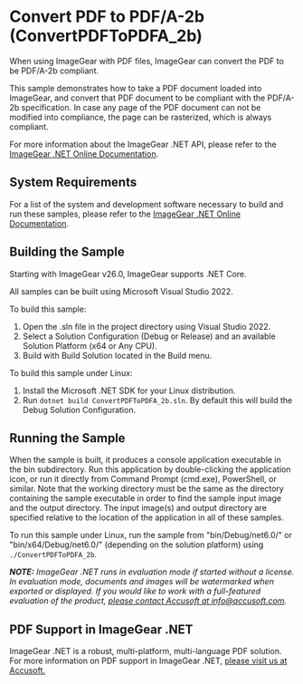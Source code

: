 # Convert PDF to PDF/A-2b (ConvertPDFToPDFA_2b)

When using ImageGear with PDF files, ImageGear can convert the PDF to be PDF/A-2b compliant.

This sample demonstrates how to take a PDF document loaded into ImageGear, and convert that PDF document to be compliant with the PDF/A-2b specification. In case any page of the PDF document can not be modified into compliance, the page can be rasterized, which is always compliant.

For more information about the ImageGear .NET API, please refer to the [ImageGear .NET Online Documentation](https://help.accusoft.com/ImageGearMP/latest/webframe.html).

## System Requirements

For a list of the system and development software necessary to build and run these samples, please refer to the [ImageGear .NET Online Documentation](https://help.accusoft.com/ImageGearMP/latest/webframe.html#system-requirements.html).

## Building the Sample

Starting with ImageGear v26.0, ImageGear supports .NET Core.

All samples can be built using Microsoft Visual Studio 2022.

To build this sample:

1. Open the .sln file in the project directory using Visual Studio 2022.
2. Select a Solution Configuration (Debug or Release) and an available Solution Platform (x64 or Any CPU).
3. Build with Build Solution located in the Build menu.

To build this sample under Linux:

1. Install the Microsoft .NET SDK for your Linux distribution.
2. Run `dotnet build ConvertPDFToPDFA_2b.sln`. By default this will build the Debug Solution Configuration.

## Running the Sample

When the sample is built, it produces a console application executable in the bin subdirectory. Run this application by double-clicking the application icon, or run it directly from Command Prompt (cmd.exe), PowerShell, or similar. Note that the working directory must be the same as the directory containing the sample executable in order to find the sample input image and the output directory. The input image(s) and output directory are specified relative to the location of the application in all of these samples.

To run this sample under Linux, run the sample from "bin/Debug/net6.0/" or "bin/x64/Debug/net6.0/" (depending on the solution platform) using `./ConvertPDFToPDFA_2b`.

_**NOTE:** ImageGear .NET runs in evaluation mode if started without a license. In evaluation mode, documents and images will be watermarked when exported or displayed. If you would like to work with a full-featured evaluation of the product, [please contact Accusoft at info@accusoft.com](mailto:info@accusoft.com)._

## PDF Support in ImageGear .NET

ImageGear .NET is a robust, multi-platform, multi-language PDF solution. For more information on PDF support in ImageGear .NET, [please visit us at Accusoft.](https://www.accusoft.com/products/imagegear-collection/imagegear-dot-net/)
